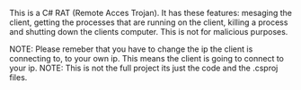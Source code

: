 This is a C# RAT (Remote Acces Trojan).
It has these features: mesaging the client, getting the processes that are running on the client, killing a process and shutting down the clients computer.
This is not for malicious purposes.

NOTE: Please remeber that you have to change the ip the client is connecting to, to your own ip. This means the client is going to connect to your ip.
NOTE: This is not the full project its just the code and the .csproj files.
